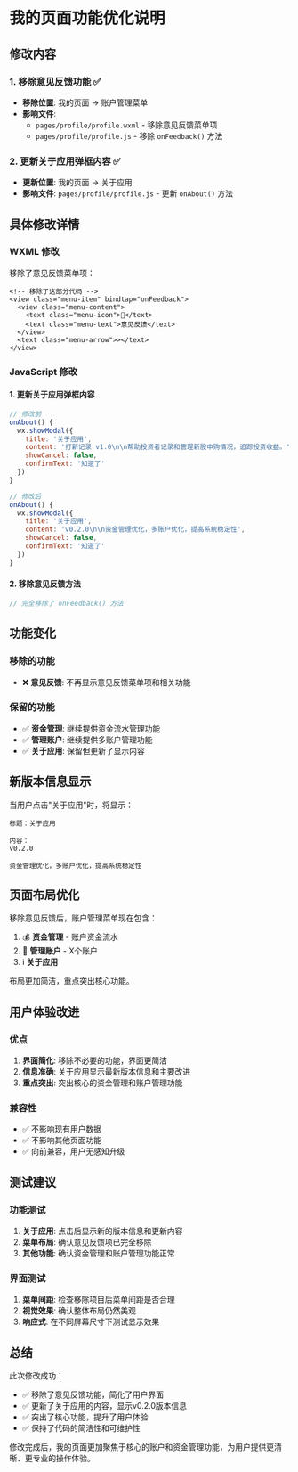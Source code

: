 # 我的页面功能优化说明

## 修改内容

### 1. 移除意见反馈功能 ✅
- **移除位置**: 我的页面 → 账户管理菜单
- **影响文件**: 
  - `pages/profile/profile.wxml` - 移除意见反馈菜单项
  - `pages/profile/profile.js` - 移除 `onFeedback()` 方法

### 2. 更新关于应用弹框内容 ✅
- **更新位置**: 我的页面 → 关于应用
- **影响文件**: `pages/profile/profile.js` - 更新 `onAbout()` 方法

## 具体修改详情

### WXML 修改
移除了意见反馈菜单项：
```wxml
<!-- 移除了这部分代码 -->
<view class="menu-item" bindtap="onFeedback">
  <view class="menu-content">
    <text class="menu-icon">💬</text>
    <text class="menu-text">意见反馈</text>
  </view>
  <text class="menu-arrow">></text>
</view>
```

### JavaScript 修改

#### 1. 更新关于应用弹框内容
```javascript
// 修改前
onAbout() {
  wx.showModal({
    title: '关于应用',
    content: '打新记录 v1.0\n\n帮助投资者记录和管理新股申购情况，追踪投资收益。',
    showCancel: false,
    confirmText: '知道了'
  })
}

// 修改后
onAbout() {
  wx.showModal({
    title: '关于应用',
    content: 'v0.2.0\n\n资金管理优化，多账户优化，提高系统稳定性',
    showCancel: false,
    confirmText: '知道了'
  })
}
```

#### 2. 移除意见反馈方法
```javascript
// 完全移除了 onFeedback() 方法
```

## 功能变化

### 移除的功能
- ❌ **意见反馈**: 不再显示意见反馈菜单项和相关功能

### 保留的功能
- ✅ **资金管理**: 继续提供资金流水管理功能
- ✅ **管理账户**: 继续提供多账户管理功能  
- ✅ **关于应用**: 保留但更新了显示内容

## 新版本信息显示

当用户点击"关于应用"时，将显示：

```
标题：关于应用

内容：
v0.2.0

资金管理优化，多账户优化，提高系统稳定性
```

## 页面布局优化

移除意见反馈后，账户管理菜单现在包含：
1. 💰 **资金管理** - 账户资金流水
2. 👤 **管理账户** - X个账户
3. ℹ️ **关于应用**

布局更加简洁，重点突出核心功能。

## 用户体验改进

### 优点
1. **界面简化**: 移除不必要的功能，界面更简洁
2. **信息准确**: 关于应用显示最新版本信息和主要改进
3. **重点突出**: 突出核心的资金管理和账户管理功能

### 兼容性
- ✅ 不影响现有用户数据
- ✅ 不影响其他页面功能
- ✅ 向前兼容，用户无感知升级

## 测试建议

### 功能测试
1. **关于应用**: 点击后显示新的版本信息和更新内容
2. **菜单布局**: 确认意见反馈项已完全移除
3. **其他功能**: 确认资金管理和账户管理功能正常

### 界面测试
1. **菜单间距**: 检查移除项目后菜单间距是否合理
2. **视觉效果**: 确认整体布局仍然美观
3. **响应式**: 在不同屏幕尺寸下测试显示效果

## 总结

此次修改成功：
- ✅ 移除了意见反馈功能，简化了用户界面
- ✅ 更新了关于应用的内容，显示v0.2.0版本信息
- ✅ 突出了核心功能，提升了用户体验
- ✅ 保持了代码的简洁性和可维护性

修改完成后，我的页面更加聚焦于核心的账户和资金管理功能，为用户提供更清晰、更专业的操作体验。
